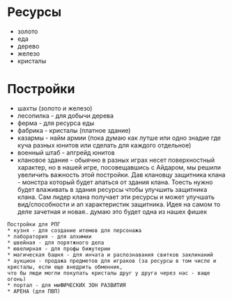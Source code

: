 # Ресурсы
* золото
* еда
* дерево
* железо
* кристалы

# Постройки
* шахты (золото и железо)
* лесопилка - для добычи дерева
* ферма - для ресурса еды
* фабрика - кристалы (платное здание)
* казармы - найм армии (пока думаю как лутше или одно знадие где куча разных юнитов или сделать для каждого отдельное)
* военный штаб - апгрейд юнитов
* клановое здание - обыячно в разных играх несет поверхностный характер, но в нашей игре, посовещавшись с Айдаром, мы решили увеличить важность этой постройки. Дав клановцу защитника клана - монстра который будет апаться от здания клана. Тоесть нужно будет влаживать в здания ресурсы чтобы улучшить защитника клана. Сам лидер клана получает эти ресурсы и может улучшать вид/способности и ап характеристик защитника. Идея на самом то деле зачетная и новая.. думаю это будет одна из нашех фишек
```
Постройки для РПГ 
* кузня - для создание итемов для персонажа
* лаборатория - для алхимии
* швейная - для порятжного дела
* ювелирная - для профы бижутерии
* магическая башня - для инчата и распознавания свитков заклинаний
* аукцион - продажа предметов для играков (за ресурсы в том числе и кристалы, если еще внедрить обменник,
что бы люди могли покупать кристалы друг у друга через нас - ваще огонь)
* портал - для миФИЧЕСКИХ ЗОН РАЗВИТИЯ
* АРЕНА (для ПВП)
```
